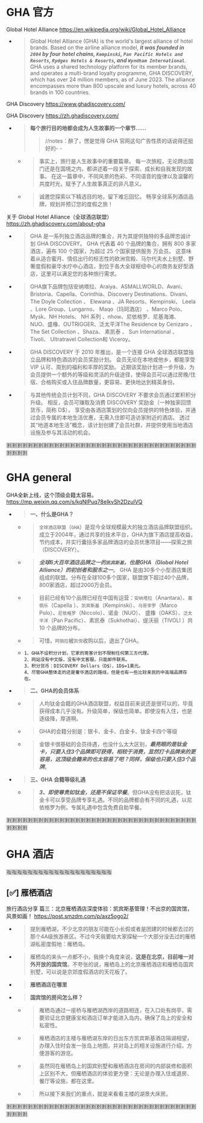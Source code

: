 
# GHA 官方

Global Hotel Alliance https://en.wikipedia.org/wiki/Global_Hotel_Alliance
- > Global Hotel Alliance (GHA) is the world's largest alliance of hotel brands. Based on the airline alliance model, ***it was founded in `2004` by four hotel chains, `Kempinski`, `Pan Pacific Hotels and Resorts`, `Rydges Hotels & Resorts`, and `Wyndham International`***. GHA uses a shared technology platform for its member brands, and operates a multi-brand loyalty programme, GHA DISCOVERY, which has over 24 million members, as of June 2023. The alliance encompasses more than 800 upscale and luxury hotels, across 40 brands in 100 countries.

GHA Discovery https://www.ghadiscovery.com/

GHA Discovery https://zh.ghadiscovery.com/
- > **每个旅行目的地都会成为人生故事的一个章节……**
  >> //notes：醉了，愣是觉得 GHA 官网这句广告性质的话说得还挺好的- -
  * > 事实上，旅行是人生故事中的重要篇章。 每一次旅程，无论跨出国门还是在国境之内，都讲述着一段关于探索、成长和自我发现的故事。 在这一篇章中，不同风景的色彩、不同语音的旋律以及温馨的共度时光，赋予了人生故事真正的非凡意义。
  * > 诚邀您探索以下精选目的地，留下难忘回忆。 畅享全球系列酒店品牌，规划并预订您的度假之旅！

关于 Global Hotel Alliance（全球酒店联盟） https://zh.ghadiscovery.com/about-gha
- > GHA 是一系列独立酒店品牌的集合，并为其提供独特的多品牌忠诚计划 GHA DISCOVERY。 GHA 代表着 40 个品牌的集合，拥有 800 多家酒店，遍布 100 个国家，为超过 25 个国家提供服务 万会员。 这意味着从适合蜜月、情侣出行的标志性的欧洲宫殿、马尔代夫水上别墅、野奢度假和豪华水疗中心酒店，到位于各大全球枢纽中心的商务友好型酒店，这里可以满足您的各种旅行需求。
- > GHA旗下品牌包括安纳塔拉、Araiya、ASMALLWORLD、Avani、Bristoria、Capella、Corinthia、Discovery Destinations、Divani、 The Doyle Collection 、 Elewana 、JA Resorts、Kempinski、 Leela 、Lore Group、Lungarno、 Maqo（玛珂酒店） 、Marco Polo、Mysk、NH Hotels、 NH 系列 、nhow、尼依格罗、尼基海滩、NUO、盛橡、OUTRIGGER、泛太平洋The Residence by Cenizaro 、 The Set Collection 、Shaza、 素凯泰 、 Sun International 、Tivoli、 Ultratravel Collection和 Viceroy。 
- > GHA DISCOVERY 于 2010 年推出，是一个连接 GHA 全球酒店联盟独立品牌和特色酒店的会员奖励计划。 会员无论在本地或他乡，都能享受 VIP 认可、周到的福利和丰厚的奖励。 近期该奖励计划进一步升级，为会员提供一个额外的等级和灵活的升级途径，使得会员可以通过房晚/住宿、合格购买或入住品牌数量，更容易、更快地达到精英身份。 
- > 与其他传统会员计划不同，GHA DISCOVERY 不要求会员通过累积积分升级。 相反，会员可赚取及消费 DISCOVERY 奖励金（一种独家回馈货币，简称 D$）， 享受由各酒店策划的仅向会员提供的特色体验，并通过会员专属的本地生活优惠，无需入住即可造访家附近的酒店。 透过其“地道本地生活”概念，该计划创建了会员社群，并提供使用当地酒店设施及参与其活动的机会。

:u5272::u5272::u5272::u5272::u5272::u5272::u5272::u5272::u5272::u5272::u5272::u5272::u5272::u5272::u5272::u5272::u5272::u5272::u5272::u5272::u5272::u5272::u5272::u5272::u5272::u5272::u5272::u5272::u5272::u5272::u5272::u5272::u5272::u5272::u5272::u5272::u5272::u5272::u5272::u5272:

# GHA general

GHA全新上线，这个顶级会籍太容易。 https://mp.weixin.qq.com/s/kqNIPuq78eIkvSh2DzuIVQ
- > **一、什么是GHA？**
  * > `全球酒店联盟`（`GHA`）是现今全球规模最大的独立酒店品牌联盟组织。成立于2004年，通过共享的技术平台，GHA为旗下酒店提高收益，节约成本，幷实行囊括多家品牌酒店的会员优惠项目——探索之旅（DISCOVERY）。
  * > ***全球6大百年酒店品牌之一的`凯宾斯基`，也是GHA（Global Hotel Alliance）的初创者和股东之一***。 GHA 是由30多个小型酒店集团组成的联盟。分布在全球100多个国家，联盟旗下超过40个品牌，800家酒店，超过2000万会员。
  * > 目前已经有10个品牌已经在中国有运营：`安纳塔拉`（Anantara）、`嘉佩乐`（Capella ）、`凯宾斯基`（Kempinski）、`马哥孛罗`（Marco Polo）、`尼依格罗`（Niccolo）、诺金（NUO）、 盛橡（OAKS）、`泛太平洋`（Pan Pacific）、素凯泰（Sukhothai）、缇沃丽（TIVOLI ）共 10 个品牌的分布。
  * > 可惜，`阿丽拉`被`凯悦`收购以后，退出了GHA。
  * > 
    ```console
    1、GHA不设积分计划，它家的常客计划不限制任何第三方代理。 
    2、网站没有中文版，没有中文客服，只能邮件联系。 
    3、积分货币：DISCOVERY Dollars（D$），1D$=1美元。 
    4、尽管GHA整体走的还是奢华酒店的路线，但是也有一些比较亲民的中高端品牌存在。 
    ```
- > **二、GHA的会员体系**
  * > 人均钛金会籍的GHA酒店联盟，权益目前来说还是很可以的，毕竟获得成本几乎没有。升级简单，保级也简单。即使没有入住，也是逐级降，厚道啊。
  * > GHA的会籍分别是：银卡、金卡、白金卡、钛金卡四个等级
  * > 金银卡很基础的会员待遇，也没什么太大区别，***最亮眼的是钛金卡，只要入住3个品牌即可获得，相较于消费，显然打卡品牌来的更容易，这顶级会籍来的也太容易了吧？同样，保级也只要入住3个品牌***。
- > **三、GHA 会籍等级礼遇**
  * > ***3、即使尊贵如钛金，还是不保证早餐***。但GHA没有把话说死，钛金卡可以享受品牌专享礼遇。不同的品牌都会有不同的礼遇，以尼依格罗为例，专属礼遇中包含免费自助早餐。

:u5272::u5272::u5272::u5272::u5272::u5272::u5272::u5272::u5272::u5272::u5272::u5272::u5272::u5272::u5272::u5272::u5272::u5272::u5272::u5272::u5272::u5272::u5272::u5272::u5272::u5272::u5272::u5272::u5272::u5272::u5272::u5272::u5272::u5272::u5272::u5272::u5272::u5272::u5272::u5272:

# GHA 酒店

:u6307::u6307::u6307::u6307::u6307::u6307::u6307::u6307::u6307::u6307::u6307::u6307::u6307::u6307::u6307::u6307::u6307::u6307::u6307::u6307:

## [:white_check_mark:] 雁栖酒店

旅行酒店分享 篇三：北京雁栖酒店深度体验：凯宾斯基管理！不出京的国宾馆，风景如画！ https://post.smzdm.com/p/axz5ogo2/
- > 提到雁栖湖，不少北京的朋友可能在小长假或者是团建的时候都去过的那个4A级旅游景区。不过今天我要给大家探秘一个大部分没去过的雁栖湖私密度假地：雁栖岛。
- > 雁栖岛的来头一点都不小，我换个角度来说，**这是在北京，目前唯一对外开放的国宾馆**。不夸张的说，雁栖岛上的北京雁栖酒店和雁栖岛国宾别墅，可以说是京郊度假酒店的天花板了。
- > **雁栖酒店在哪里**
- > **国宾馆的房间怎么样？**
  * > 雁栖岛通过一座桥与雁栖湖西岸的道路相连，在入口处有岗亭，需要验证北京健康宝和酒店订单才能进入岛内，确保了岛上的安全和私密性。
  * > 雁栖酒店的主楼与雁栖湖东岸的日出东方凯宾斯基酒店隔湖相望，办理入住时会发一张岛上地图，并对岛上的相关设施进行介绍，方便游客的游览。
  * > 虽然同在雁栖岛上的国宾别墅和雁栖酒店在房间的内部装修和面积上区别不大，但雁栖酒店的体验更方便：无论是办理入住或退房、餐厅等设施，都在这里。
  * > 所以接下来我们的重点，就是来看看主楼的湖景大床房。

:u5272::u5272::u5272::u5272::u5272::u5272::u5272::u5272::u5272::u5272::u5272::u5272::u5272::u5272::u5272::u5272::u5272::u5272::u5272::u5272::u5272::u5272::u5272::u5272::u5272::u5272::u5272::u5272::u5272::u5272::u5272::u5272::u5272::u5272::u5272::u5272::u5272::u5272::u5272::u5272:
